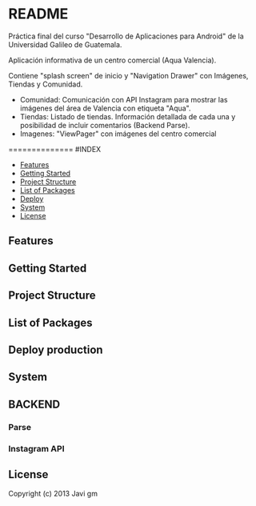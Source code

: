 README
==============

Práctica final del curso "Desarrollo de Aplicaciones para Android" de la Universidad Galileo de Guatemala.

Aplicación informativa de un centro comercial (Aqua Valencia).

Contiene "splash screen" de inicio y "Navigation Drawer" con Imágenes, Tiendas y Comunidad.

- Comunidad: Comunicación con API Instagram para mostrar las imágenes del área de Valencia con etiqueta "Aqua".
- Tiendas: Listado de tiendas. Información detallada de cada una y posibilidad de incluir comentarios (Backend Parse). 
- Imagenes: "ViewPager" con imágenes del centro comercial


==============
#INDEX

- [Features](#features)
- [Getting Started](#getting-started)
- [Project Structure](#project-structure)
- [List of Packages](#list-of-packages)
- [Deploy](#deploy-production)
- [System](#system)
- [License](#license)

Features
--------

Getting Started
---------------

Project Structure
-----------------

List of Packages
----------------

Deploy production
--------

System
--------------
## BACKEND
### Parse

### Instagram API


License
-------

Copyright (c) 2013 Javi gm
